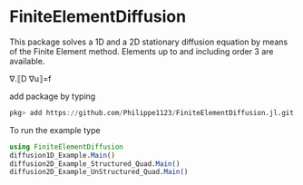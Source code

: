 # FiniteElementDiffusion

This package solves a 1D and a 2D stationary diffusion equation by means of the Finite Element method.
Elements up to and including order 3 are available.

∇.⟦D ∇u⟧=f

add package by typing
```julia
pkg> add https://github.com/Philippe1123/FiniteElementDiffusion.jl.git
```

To run the example type
```julia
using FiniteElementDiffusion
diffusion1D_Example.Main()
diffusion2D_Example_Structured_Quad.Main()
diffusion2D_Example_UnStructured_Quad.Main()
```
